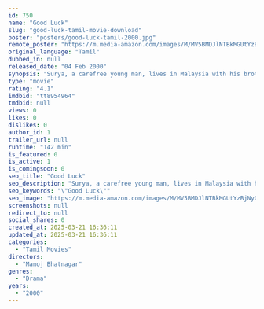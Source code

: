 ```yaml
---
id: 750
name: "Good Luck"
slug: "good-luck-tamil-movie-download"
poster: "posters/good-luck-tamil-2000.jpg"
remote_poster: "https://m.media-amazon.com/images/M/MV5BMDJlNTBkMGUtYzBjNy00ZmExLTg1YWQtMTI1MWU2MGJmMmNkXkEyXkFqcGdeQXVyMjA4OTI5NDQ@._V1_SX300.jpg"
original_language: "Tamil"
dubbed_in: null
released_date: "04 Feb 2000"
synopsis: "Surya, a carefree young man, lives in Malaysia with his brother and sister-in-law. He falls in love with Priya, a dancer, but problems ensue in their love life when she learns that he has a daughter."
type: "movie"
rating: "4.1"
imdbid: "tt8954964"
tmdbid: null
views: 0
likes: 0
dislikes: 0
author_id: 1
trailer_url: null
runtime: "142 min"
is_featured: 0
is_active: 1
is_comingsoon: 0
seo_title: "Good Luck"
seo_description: "Surya, a carefree young man, lives in Malaysia with his brother and sister-in-law. He falls in love with Priya, a dancer, but problems ensue in their love life when she learns that he has a daughter."
seo_keywords: "\"Good Luck\""
seo_image: "https://m.media-amazon.com/images/M/MV5BMDJlNTBkMGUtYzBjNy00ZmExLTg1YWQtMTI1MWU2MGJmMmNkXkEyXkFqcGdeQXVyMjA4OTI5NDQ@._V1_SX300.jpg"
screenshots: null
redirect_to: null
social_shares: 0
created_at: 2025-03-21 16:36:11
updated_at: 2025-03-21 16:36:11
categories:
  - "Tamil Movies"
directors:
  - "Manoj Bhatnagar"
genres:
  - "Drama"
years:
  - "2000"
---
```

